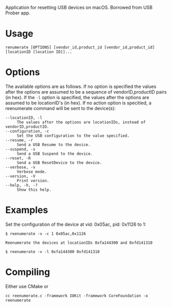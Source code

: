 Application for resetting USB devices on macOS. Borrowed from USB Prober app. 

# Usage

`renumerate [OPTIONS] [vendor_id,product_id [vendor_id,product_id] [locationID [location ID]]...`

# Options

The available options are as follows.  If no option is specified the values after the options are assumed to be a
sequence of vendorID,productID pairs (in hex).  If the `-l` option is specified, the values after the options are assumed
to be locationID's (in hex).  If no action option is specitied, a reenumerate command will be sent to the device(s):
```
--locationID, -l
	 The values after the options are locationIDs, instead of vendorID,productID.
--configuration, -c
	 Set the USB configuration to the value specified.
--resume, -r
	 Send a USB Resume to the device.
--suspend, -s
	 Send a USB Suspend to the device.
--reset, -R
	 Send a USB ResetDevice to the device.
--verbose, -v
	 Verbose mode.
--version, -V
	 Print version.
--help, -h, -?
	 Show this help.
```
# Examples

Set the configuration of the device at vid: 0x05ac, pid: 0x1126 to 1:
```
$ reenumerate -v -c 1 0x05ac,0x1126

Reenumerate the devices at locationIDs 0xfa144300 and 0xfd141310

$ reenumerate -v -l 0xfa144300 0xfd141310
```

# Compiling

Either use CMake or 

`cc reenumerate.c -framework IOKit -framework CoreFoundation -o reenumerate`